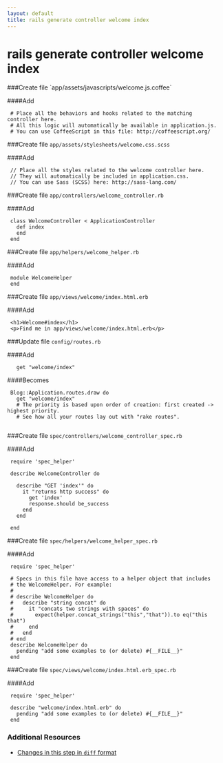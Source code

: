 ```yaml
---
layout: default
title: rails generate controller welcome index
---
```


<h1 id="main">rails generate controller welcome index</h1>
###Create file `app/assets/javascripts/welcome.js.coffee`

####Add
```
 # Place all the behaviors and hooks related to the matching controller here.
 # All this logic will automatically be available in application.js.
 # You can use CoffeeScript in this file: http://coffeescript.org/
```


###Create file `app/assets/stylesheets/welcome.css.scss`

####Add
```
 // Place all the styles related to the welcome controller here.
 // They will automatically be included in application.css.
 // You can use Sass (SCSS) here: http://sass-lang.com/
```


###Create file `app/controllers/welcome_controller.rb`

####Add
```
 class WelcomeController < ApplicationController
   def index
   end
 end
```


###Create file `app/helpers/welcome_helper.rb`

####Add
```
 module WelcomeHelper
 end
```


###Create file `app/views/welcome/index.html.erb`

####Add
```
 <h1>Welcome#index</h1>
 <p>Find me in app/views/welcome/index.html.erb</p>
```


###Update file `config/routes.rb`

####Add
```
   get "welcome/index"
```


####Becomes
```
 Blog::Application.routes.draw do
   get "welcome/index"
   # The priority is based upon order of creation: first created -> highest priority.
   # See how all your routes lay out with "rake routes".
 

```


###Create file `spec/controllers/welcome_controller_spec.rb`

####Add
```
 require 'spec_helper'
 
 describe WelcomeController do
 
   describe "GET 'index'" do
     it "returns http success" do
       get 'index'
       response.should be_success
     end
   end
 
 end
```


###Create file `spec/helpers/welcome_helper_spec.rb`

####Add
```
 require 'spec_helper'
 
 # Specs in this file have access to a helper object that includes
 # the WelcomeHelper. For example:
 #
 # describe WelcomeHelper do
 #   describe "string concat" do
 #     it "concats two strings with spaces" do
 #       expect(helper.concat_strings("this","that")).to eq("this that")
 #     end
 #   end
 # end
 describe WelcomeHelper do
   pending "add some examples to (or delete) #{__FILE__}"
 end
```


###Create file `spec/views/welcome/index.html.erb_spec.rb`

####Add
```
 require 'spec_helper'
 
 describe "welcome/index.html.erb" do
   pending "add some examples to (or delete) #{__FILE__}"
 end
```



### Additional Resources

* [Changes in this step in `diff` format](https://github.com/software-academy/rails_getting_started_bdd/commit/98c4ea75759d54749fd547a2f4ea6a1d1cbf68ea)

